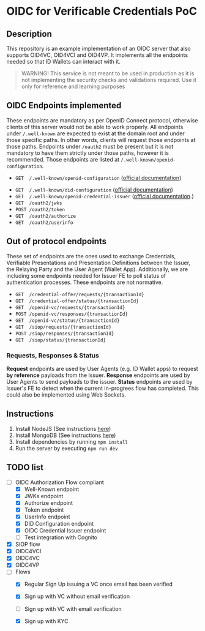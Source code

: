 # OIDC for Verificable Credentials PoC

## Description

This repository is an example implementation of an OIDC server that also supports OID4VC, OID4VCI and OID4VP.
It implements all the endpoints needed so that ID Wallets can interact with it.

>WARNING!
>This service is not meant to be used in production as it is not implementing the security checks and validations required.
>Use it only for reference and learning purposes

## OIDC Endpoints implemented

These endpoints are mandatory as per OpenID Connect protocol, otherwise clients of this server would not be able to work properly.
All endpoints under `/.well-known` are expected to exist at the domain root and under those specific paths. In other words, clients will request those endpoints at those paths.
Endpoints under `/oauth2` must be present but it is not mandatory to have them strictly under those paths, however it is recommended. Those endpoints are listed at `/.well-known/openid-configuration`.

- `GET  /.well-known/openid-configuration` ([official documentation](https://openid.net/specs/openid-connect-discovery-1_0.html))
<!-- - `GET  /.well-known/did.json` -->
- `GET  /.well-known/did-configuration` ([official documentation](https://identity.foundation/.well-known/resources/did-configuration))
- `GET  /.well-known/openid-credential-issuer` ([official documentation](https://openid.net/specs/openid-4-verifiable-credential-issuance-1_0.html#name-credential-issuer-metadata-).)
- `GET  /oauth2/jwks`
- `POST /oauth2/token`
- `GET  /oauth2/authorize`
- `GET  /oauth2/userinfo`

## Out of protocol endpoints

These set of endpoints are the ones used to exchange Credentials, Verifiable Presentations and Presentation Definitions between the Issuer, the Relaying Party and the User Agent (Wallet App). Additionally, we are including some endpoints needed for Issuer FE to poll status of authentication processes. These endpoints are not normative.

- `GET  /credential-offer/requests/{transactionId}`
- `GET  /credential-offer/status/{transactionId}`
- `GET  /openid-vc/requests/{transactionId}`
- `POST /openid-vc/responses/{transactionId}`
- `GET  /openid-vc/status/{transactionId}`
- `GET  /siop/requests/{transactionId}`
- `POST /siop/responses/{transactionId}`
- `GET  /siop/status/{transactionId}`

### Requests, Responses & Status

**Request** endpoints are used by User Agents (e.g. ID Wallet apps) to request __by reference__ payloads from the Issuer. 
**Response** endpoints are used by User Agents to send payloads to the issuer.
**Status** endpoints are used by Issuer's FE to detect when the current in-progrees flow has completed. This could also be implemented using Web Sockets.

## Instructions

1. Install NodeJS (See instructions [here](https://nodejs.org/en/download))
2. Install MongoDB (See instructions [here](https://www.mongodb.com/docs/manual/tutorial/install-mongodb-on-os-x/))
3. Install dependencies by running `npm install`
4. Run the server by executing `npm run dev`

## TODO list

- [ ] OIDC Authorization Flow compliant
  - [x] Well-Known endpoint
  - [x] JWKs endpoint
  - [x] Authorize endpoint
  - [x] Token endpoint
  - [x] UserInfo endpoint
  - [x] DID Configuration endpoint
  - [x] OIDC Credential Issuer endpoint
  - [ ] Test integration with Cognito
- [x] SIOP flow
- [x] OIDC4VCI
- [x] OIDC4VC
- [x] OIDC4VP
- [ ] Flows
  - [x] Regular Sign Up issuing a VC once email has been verified
  - [x] Sign up with VC without email verification
  - [ ] Sign up with VC with email verification
  - [x] Sign up with KYC

